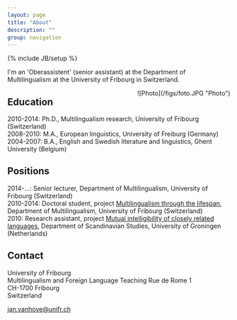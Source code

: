 ```yaml
---
layout: page
title: "About"
description: ""
group: navigation
---
```

{% include JB/setup %}

I'm an 'Oberassistent' (senior assistant) at the Department of Multilingualism at the University of Fribourg in Switzerland.

<div style="float: right">
   ![Photo](/figs/foto.JPG "Photo")
</div>

## Education

2010-2014: Ph.D., Multilingualism research, University of Fribourg (Switzerland)  
2008-2010: M.A., European linguistics, University of Freiburg (Germany)  
2004-2007: B.A., English and Swedish literature and linguistics, Ghent University (Belgium)

## Positions

2014-...: Senior lecturer, Department of Multilingualism, University of Fribourg (Switzerland)  
2010-2014: Doctoral student, project [Multilingualism through the lifespan](http://lettres.unifr.ch/fr/langues-litteratures/plurilinguisme-et-didactique-des-langues-etrangeres/research/sinergia.html), Department of Multilingualism, University of Fribourg (Switzerland)  
2010: Research assistant, project [Mutual intelligibility of closely related languages](http://www.let.rug.nl/gooskens/project/), Department of Scandinavian Studies, University of Groningen (Netherlands)

## Contact

University of Fribourg  
Multilingualism and Foreign Language Teaching 
Rue de Rome 1  
CH-1700 Fribourg  
Switzerland  

jan.vanhove@unifr.ch
